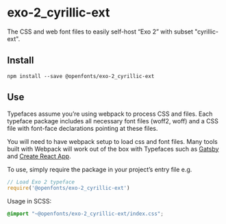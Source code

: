 
# exo-2_cyrillic-ext

The CSS and web font files to easily self-host “Exo 2” with subset "cyrillic-ext".

## Install

`npm install --save @openfonts/exo-2_cyrillic-ext`

## Use

Typefaces assume you’re using webpack to process CSS and files. Each typeface
package includes all necessary font files (woff2, woff) and a CSS file with
font-face declarations pointing at these files.

You will need to have webpack setup to load css and font files. Many tools built
with Webpack will work out of the box with Typefaces such as [Gatsby](https://github.com/gatsbyjs/gatsby)
and [Create React App](https://github.com/facebookincubator/create-react-app).

To use, simply require the package in your project’s entry file e.g.

```javascript
// Load Exo 2 typeface
require('@openfonts/exo-2_cyrillic-ext')
```

Usage in SCSS:
```scss
@import "~@openfonts/exo-2_cyrillic-ext/index.css";
```
